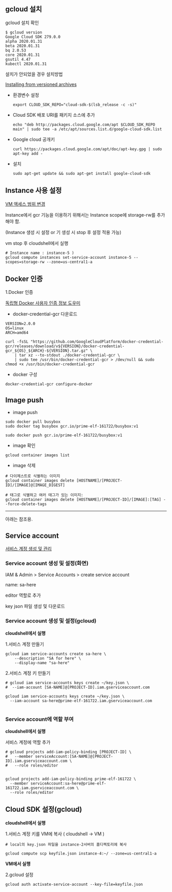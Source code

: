 



## gcloud 설치

gcloud 설치 확인

```
$ gcloud version
Google Cloud SDK 279.0.0
alpha 2020.01.31
beta 2020.01.31
bq 2.0.53
core 2020.01.31
gsutil 4.47
kubectl 2020.01.31
```



설치가 안되었을 경우 설치방법

[Installing from versioned archives](https://cloud.google.com/sdk/docs/downloads-versioned-archives?hl=ko)

* 환경변수 설정

  ```
  export CLOUD_SDK_REPO="cloud-sdk-$(lsb_release -c -s)"
  ```

* Cloud SDK 배포 URI를 패키지 소스에 추가

  ```
  echo "deb http://packages.cloud.google.com/apt $CLOUD_SDK_REPO main" | sudo tee -a /etc/apt/sources.list.d/google-cloud-sdk.list
  ```

* Google cloud 공개키 

  ```
  curl https://packages.cloud.google.com/apt/doc/apt-key.gpg | sudo apt-key add -
  ```

* 설치

  ```
  sudo apt-get update && sudo apt-get install google-cloud-sdk
  ```



## Instance 사용 설정

[VM 액세스 범위 변경](https://cloud.google.com/compute/docs/access/create-enable-service-accounts-for-instances#changeserviceaccountandscopes)

Instance에서 gcr 기능을 이용하기 위해서는 Instance scope에 storage-rw를 추가해야 함.

(Instance 생성 시 설정 or 기 생성 시 stop 후 설정 적용 가능)



vm stop 후 cloudshell에서 실행 

```
# Instance name : instance-5 )
gcloud compute instances set-service-account instance-5 --scopes=storage-rw --zone=us-central1-a
```



## Docker 인증

1.Docker 인증

[독립형 Docker 사용자 인증 정보 도우미](https://cloud.google.com/container-registry/docs/advanced-authentication#gcloud_as_a_docker_credential_helper)

* docker-credential-gcr 다운로드

```
VERSION=2.0.0
OS=linux  
ARCH=amd64  

curl -fsSL "https://github.com/GoogleCloudPlatform/docker-credential-gcr/releases/download/v${VERSION}/docker-credential-gcr_${OS}_${ARCH}-${VERSION}.tar.gz" \
    | tar xz --to-stdout ./docker-credential-gcr \
    | sudo tee /usr/bin/docker-credential-gcr > /dev/null && sudo chmod +x /usr/bin/docker-credential-gcr
```

* docker 구성

```
docker-credential-gcr configure-docker
```



## Image push

* image push

```
sudo docker pull busybox
sudo docker tag busybox gcr.io/prime-elf-161722/busybox:v1

sudo docker push gcr.io/prime-elf-161722/busybox:v1
```



* image 확인

```
gcloud container images list
```



* image 삭제

```
# 다이제스트로 식별하는 이미지
gcloud container images delete [HOSTNAME]/[PROJECT-ID]/[IMAGE]@[IMAGE_DIGEST]

# 태그로 식별하고 여러 태그가 있는 이미지:
gcloud container images delete [HOSTNAME]/[PROJECT-ID]/[IMAGE]:[TAG] --force-delete-tags
```



---

아래는 참조용.





## Service account

[서비스 계정 생성 및 관리](https://cloud.google.com/iam/docs/creating-managing-service-accounts?hl=ko#iam-service-accounts-create-gcloud)

### Service account 생성 및 설정(화면)

IAM & Admin > Service Accounts > create service account

name: sa-here

editor 역할로 추가

key json 파일 생성 및 다운로드



### Service account 생성 및 설정(gcloud)

**cloudshell에서 실행**

1.서비스 계정 만들기

```
gcloud iam service-accounts create sa-here \
    --description "SA for here" \
    --display-name "sa-here"
```

2.서비스 계정 키 만들기

```
# gcloud iam service-accounts keys create ~/key.json \
#  --iam-account [SA-NAME]@[PROJECT-ID].iam.gserviceaccount.com
  
gcloud iam service-accounts keys create ~/key.json \
  --iam-account sa-here@prime-elf-161722.iam.gserviceaccount.com
  
```



### Service account에 역할 부여

**cloudshell에서 실행**

서비스 계정에 역할 추가

```
# gcloud projects add-iam-policy-binding [PROJECT-ID] \
#   --member serviceAccount:[SA-NAME]@[PROJECT-ID].iam.gserviceaccount.com \
#   --role roles/editor


gcloud projects add-iam-policy-binding prime-elf-161722 \
  --member serviceAccount:sa-here@prime-elf-161722.iam.gserviceaccount.com \
  --role roles/editor
```



## Cloud SDK 설정(gcloud)

**cloudshell에서 실행**

1.서비스 계정 키를 VM에 복사 ( cloudshell -> VM )

```
# local의 key.json 파일을 instance-2서버의 홈디렉토리에 복사

gcloud compute scp keyfile.json instance-4:~/ --zone=us-central1-a
```



**VM에서 실행**

2.gcloud 설정

```
gcloud auth activate-service-account --key-file=keyfile.json
```



